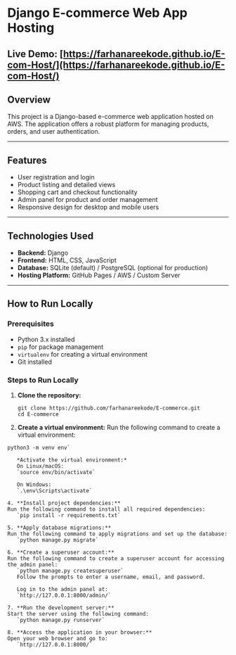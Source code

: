 # Django E-commerce Web App Hosting

**Live Demo:** [https://farhanareekode.github.io/E-com-Host/](https://farhanareekode.github.io/E-com-Host/)  
---

## Overview

This project is a Django-based e-commerce web application hosted on AWS. The application offers a robust platform for managing products, orders, and user authentication.

---

## Features

- User registration and login
- Product listing and detailed views
- Shopping cart and checkout functionality
- Admin panel for product and order management
- Responsive design for desktop and mobile users

---

## Technologies Used

- **Backend:** Django
- **Frontend:** HTML, CSS, JavaScript
- **Database:** SQLite (default) / PostgreSQL (optional for production)
- **Hosting Platform:** GitHub Pages / AWS / Custom Server

---

## How to Run Locally

### Prerequisites
- Python 3.x installed
- `pip` for package management
- `virtualenv` for creating a virtual environment
- Git installed

### Steps to Run Locally

1. **Clone the repository:**
   ```
   git clone https://github.com/farhanareekode/E-commerce.git
   cd E-commerce
   
2. **Create a virtual environment:**
Run the following command to create a virtual environment:
```
python3 -m venv env`

   *Activate the virtual environment:*
   On Linux/macOS:
   `source env/bin/activate`
   
   On Windows:
   `.\env\Scripts\activate`

4. **Install project dependencies:**
Run the following command to install all required dependencies:
   `pip install -r requirements.txt`
   
5. **Apply database migrations:**
Run the following command to apply migrations and set up the database:
   `python manage.py migrate`
   
6. **Create a superuser account:**
Run the following command to create a superuser account for accessing the admin panel:
   `python manage.py createsuperuser`
   Follow the prompts to enter a username, email, and password.
   
   Log in to the admin panel at:
   `http://127.0.0.1:8000/admin/`

7. **Run the development server:**
Start the server using the following command:
   `python manage.py runserver`

8. **Access the application in your browser:**
Open your web browser and go to:
   `http://127.0.0.1:8000/`
